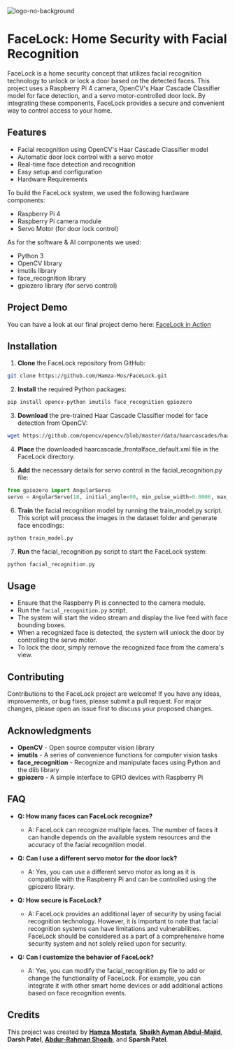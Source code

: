 ![logo-no-background](https://github.com/Hamza-Mos/FaceLock/assets/85283195/0d7bbdb7-7e12-4216-b809-22a8f9f9f9ba)

# FaceLock: Home Security with Facial Recognition

FaceLock is a home security concept that utilizes facial recognition technology to unlock or lock a door based on the detected faces. This project uses a Raspberry Pi 4 camera, OpenCV's Haar Cascade Classifier model for face detection, and a servo motor-controlled door lock. By integrating these components, FaceLock provides a secure and convenient way to control access to your home.

## Features
- Facial recognition using OpenCV's Haar Cascade Classifier model
- Automatic door lock control with a servo motor
- Real-time face detection and recognition
- Easy setup and configuration
- Hardware Requirements

To build the FaceLock system, we used the following hardware components:

- Raspberry Pi 4
- Raspberry Pi camera module
- Servo Motor (for door lock control)

As for the software & AI components we used:
- Python 3
- OpenCV library
- imutils library
- face_recognition library
- gpiozero library (for servo control)

## Project Demo
You can have a look at our final project demo here: [FaceLock in Action](https://drive.google.com/file/d/1MSJXx8kaxo2CHHl3j4GoGNeAMdz5Siov/view?usp=drive_link)

## Installation
1. **Clone** the FaceLock repository from GitHub:

```bash
git clone https://github.com/Hamza-Mos/FaceLock.git
```
2. **Install** the required Python packages:

```bash
pip install opencv-python imutils face_recognition gpiozero
```
3. **Download** the pre-trained Haar Cascade Classifier model for face detection from OpenCV:

```bash
wget https://github.com/opencv/opencv/blob/master/data/haarcascades/haarcascade_frontalface_default.xml
```
4. **Place** the downloaded haarcascade_frontalface_default.xml file in the FaceLock directory.

5. **Add** the necessary details for servo control in the facial_recognition.py file:

```python
from gpiozero import AngularServo
servo = AngularServo(18, initial_angle=90, min_pulse_width=0.0006, max_pulse_width=0.0023)
```
6. **Train** the facial recognition model by running the train_model.py script. This script will process the images in the dataset folder and generate face encodings:

```bash
python train_model.py
```
7. **Run** the facial_recognition.py script to start the FaceLock system:

```bash
python facial_recognition.py
```

## Usage
- Ensure that the Raspberry Pi is connected to the camera module.
- Run the ```facial_recognition.py``` script.
- The system will start the video stream and display the live feed with face bounding boxes.
- When a recognized face is detected, the system will unlock the door by controlling the servo motor.
- To lock the door, simply remove the recognized face from the camera's view.

## Contributing
Contributions to the FaceLock project are welcome! If you have any ideas, improvements, or bug fixes, please submit a pull request. For major changes, please open an issue first to discuss your proposed changes.

## Acknowledgments
 - **OpenCV** - Open source computer vision library
 - **imutils** - A series of convenience functions for computer vision tasks
 - **face_recognition** - Recognize and manipulate faces using Python and the dlib library
 - **gpiozero** - A simple interface to GPIO devices with Raspberry Pi

<!-- ## Troubleshooting
If you encounter any issues while setting up or using FaceLock, please try the following steps:

Make sure all the required hardware components are connected properly.

Check that the software dependencies are installed correctly.

Verify that the face encodings file (encodings.pickle) is generated after running the train_model.py script.

Ensure that the camera is working and capturing the video feed.

If the problem persists, please open an issue on the GitHub repository with detailed information about the error and steps to reproduce it.
 -->
## FAQ
- **Q: How many faces can FaceLock recognize?**
  - A: FaceLock can recognize multiple faces. The number of faces it can handle depends on the available system resources and the accuracy of the facial recognition model.

- **Q: Can I use a different servo motor for the door lock?**
  - A: Yes, you can use a different servo motor as long as it is compatible with the Raspberry Pi and can be controlled using the gpiozero library.

- **Q: How secure is FaceLock?**
  - A: FaceLock provides an additional layer of security by using facial recognition technology. However, it is important to note that facial recognition systems can have limitations and vulnerabilities. FaceLock should be considered as a part of a comprehensive home security system and not solely relied upon for security.

- **Q: Can I customize the behavior of FaceLock?**
  - A: Yes, you can modify the facial_recognition.py file to add or change the functionality of FaceLock. For example, you can integrate it with other smart home devices or add additional actions based on face recognition events.

## Credits
This project was created by **[Hamza Mostafa](https://github.com/Hamza-Mos)**, **[Shaikh Ayman Abdul-Majid](https://github.com/sabdulmajid)**, **Darsh Patel**, **[Abdur-Rahman Shoaib](https://github.com/a3shoaib)**, and **Sparsh Patel**.
